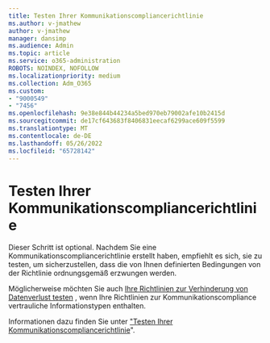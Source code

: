```yaml
---
title: Testen Ihrer Kommunikationscompliancerichtlinie
ms.author: v-jmathew
author: v-jmathew
manager: dansimp
ms.audience: Admin
ms.topic: article
ms.service: o365-administration
ROBOTS: NOINDEX, NOFOLLOW
ms.localizationpriority: medium
ms.collection: Adm_O365
ms.custom:
- "9000549"
- "7456"
ms.openlocfilehash: 9e38e844b44234a5bed970eb79002afe10b2415d
ms.sourcegitcommit: de17cf643683f8406831eecaf6299ace609f5599
ms.translationtype: MT
ms.contentlocale: de-DE
ms.lasthandoff: 05/26/2022
ms.locfileid: "65728142"
---
```

# <a name="test-your-communication-compliance-policy"></a>Testen Ihrer Kommunikationscompliancerichtlinie

Dieser Schritt ist optional. Nachdem Sie eine Kommunikationscompliancerichtlinie erstellt haben, empfiehlt es sich, sie zu testen, um sicherzustellen, dass die von Ihnen definierten Bedingungen von der Richtlinie ordnungsgemäß erzwungen werden.

Möglicherweise möchten Sie auch [Ihre Richtlinien zur Verhinderung von Datenverlust testen](https://go.microsoft.com/fwlink/?linkid=2110890) , wenn Ihre Richtlinien zur Kommunikationscompliance vertrauliche Informationstypen enthalten.

Informationen dazu finden Sie unter ["Testen Ihrer Kommunikationscompliancerichtlinie](https://go.microsoft.com/fwlink/?linkid=2111304)".
